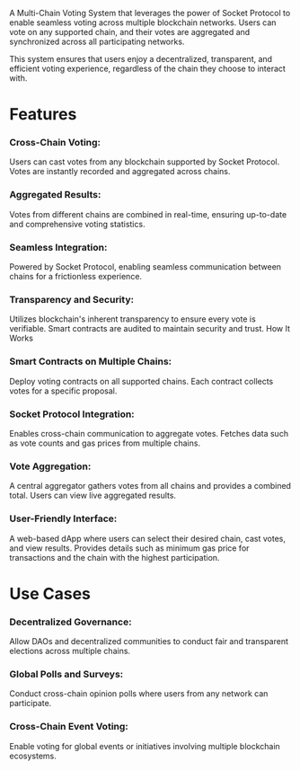 A Multi-Chain Voting System that leverages the power of Socket Protocol to enable seamless voting across multiple blockchain networks. Users can vote on any supported chain, and their votes are aggregated and synchronized across all participating networks.

This system ensures that users enjoy a decentralized, transparent, and efficient voting experience, regardless of the chain they choose to interact with.

# Features

### Cross-Chain Voting:

Users can cast votes from any blockchain supported by Socket Protocol.
Votes are instantly recorded and aggregated across chains.

### Aggregated Results:
Votes from different chains are combined in real-time, ensuring up-to-date and comprehensive voting statistics.

### Seamless Integration:
Powered by Socket Protocol, enabling seamless communication between chains for a frictionless experience.

### Transparency and Security:
Utilizes blockchain's inherent transparency to ensure every vote is verifiable.
Smart contracts are audited to maintain security and trust.
How It Works

### Smart Contracts on Multiple Chains:
Deploy voting contracts on all supported chains.
Each contract collects votes for a specific proposal.

### Socket Protocol Integration:
Enables cross-chain communication to aggregate votes.
Fetches data such as vote counts and gas prices from multiple chains.

### Vote Aggregation:
A central aggregator gathers votes from all chains and provides a combined total.
Users can view live aggregated results.

### User-Friendly Interface:
A web-based dApp where users can select their desired chain, cast votes, and view results.
Provides details such as minimum gas price for transactions and the chain with the highest participation.

# Use Cases

### Decentralized Governance:
Allow DAOs and decentralized communities to conduct fair and transparent elections across multiple chains.

### Global Polls and Surveys:
Conduct cross-chain opinion polls where users from any network can participate.

### Cross-Chain Event Voting:
Enable voting for global events or initiatives involving multiple blockchain ecosystems.
